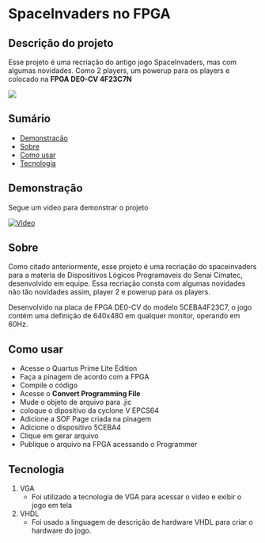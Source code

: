 # SpaceInvaders no FPGA
## Descrição do projeto
Esse projeto é uma recriação do antigo jogo SpaceInvaders, mas com algumas novidades. Como 2 players, um powerup para os players e colocado na **FPGA DE0-CV 4F23C7N**

<img src="https://img.shields.io/static/v1?label=FPGA&message=Em VHDL&color=7159c1&style=for-the-badge&logo=ghost"/>

## Sumário
- [Demonstração](#Demonstracao)
- [Sobre](#Sobre)
- [Como usar](#Usar)
- [Tecnologia](#Tecnologia)

## Demonstração
Segue um video para demonstrar o projeto

[![Video](https://img.youtube.com/vi/p_A1_-6iWs0/0.jpg)](https://www.youtube.com/watch?v=p_A1_-6iWs0)

## Sobre
Como citado anteriormente, esse projeto é uma recriação do spaceinvaders para a materia de Dispositivos Lógicos Programaveis do Senai Cimatec, desenvolvido em equipe. Essa recriação consta com algumas novidades não tão novidades assim, player 2 e powerup para os players.

Desenvolvido na placa de FPGA DE0-CV do modelo 5CEBA4F23C7, o jogo contém uma definição de 640x480 em qualquer monitor, operando em 60Hz.

## Como usar
- Acesse o Quartus Prime Lite Edition
- Faça a pinagem de acordo com a FPGA
- Compile o código
- Acesse o **Convert Programming File**
- Mude o objeto de arquivo para .jic
- coloque o dipositivo da cyclone V EPCS64
- Adicione a SOF Page criada na pinagem
- Adicione o dispositivo 5CEBA4
- Clique em gerar arquivo
- Publique o arquivo na FPGA acessando o Programmer

## Tecnologia
1. VGA
    - Foi utilizado a tecnologia de VGA para acessar o video e exibir o jogo em tela
2. VHDL
    - Foi usado a linguagem de descrição de hardware VHDL para criar o hardware do jogo.



